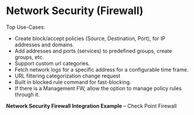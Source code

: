 # Network Security (Firewall)
Top Use-Cases:
- Create block/accept policies (Source, Destination, Port), for IP addresses and domains.
- Add addresses and ports (services) to predefined groups, create groups, etc.
- Support custom url categories. 
- Fetch network logs for a specific address for a configurable time frame.
- URL filtering categorization change request
- Built in blocked rule command for fast-blocking.
- If there is a Management FW, allow the option to manage policy rules through it.

**Network Security Firewall Integration Example** – Check Point Firewall
